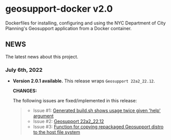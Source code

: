 # geosupport-docker v2.0

Dockerfiles for installing, configuring and using the NYC Department of City Planning's Geosupport application from a Docker container.

## NEWS

The latest news about this project.

### July 6th, 2022

* **Version 2.0.1 available.** This release wraps `Geosupport 22a2_22.12`.

  **CHANGES:**

  The following issues are fixed/implemented in this release:

  > * Issue #1: [Generated build.sh shows usage twice given 'help' argument](https://github.com/mlipper/geosupport-docker/issues/1#issue-1291756435)
  > * Issue #2: [Geosupport 22a2_22.12](https://github.com/mlipper/geosupport-docker/issues/2#issue-1291757764)
  > * Issue #3: [Function for copying repackaged Geosupport distro to the host file system](https://github.com/mlipper/geosupport-docker/issues/3#issue-1291760746)
